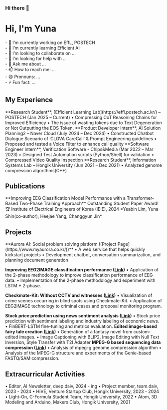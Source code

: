 ### Hi there 👋
<h1>Hi, I'm Yuna</h1>
- 🔭 I’m currently working on EffL, POSTECH <br>
- 🌱 I’m currently learning Efficient AI <br>
- 👯 I’m looking to collaborate on ... <br>
- 🤔 I’m looking for help with ... <br>
- 💬 Ask me about ... <br>
- 📫 How to reach me: ... <br>
- 😄 Pronouns: ...<br> 
- ⚡ Fun fact: ... <br>

<h2>My Experience</h2>
**Research Student**, [Efficient Learning Lab](https://effl.postech.ac.kr/) – POSTECH (Jan 2025 – Current)
• Compressing CoT Reasoning Chains for Improved Efficiency
•  The issue of wasting tokens due to Text Degeneration or Not Outputting the EOS Token.
**Product Developer Intern**, AI Solution Planning2 – Naver Cloud (July 2024 – Dec 2024)
• Constructed Chatbot Dialogue Scenario of ’CLOVA CareCall’ & Prompt Engineering guidelines
• Proposed and tested a Voice Filter to enhance call quality
**Software Engineer Intern**, Verification Software - Chips&Media (Mar 2022 – Mar 2023)
• Designed Test Automation scripts (Python/Shell) for validation
• Compressed Video Quality Inspection
**Research Student**, Information Systems Lab – Hongik University (Jun 2021 – Dec 2021)
• Analyzed genome compression algorithms(C++)

<h2>Publications</h2>
**Improving EEG Classification Model Performance with a Transformer-Based
Two-Phase Training Approach** 
Outstanding Student Paper Award!🏆 Institute of Electrical Engineers of Korea (IEIE), 2024
*Yeabin Lim, Yuna Shin(co-author), Heejae Yang, Changgyun Jin*

<h2>Projects</h2>
**Aurora AI: Social problem solving platform ([Project Page](https://www.myaurora.co.kr/))**
• A web service that helps quickly kickstart projects
• Development chatbot, conversation summarization, and planning document generation

**Improving EEG2IMAGE classification performance ([Link](https://grey-bolt-c95.notion.site/EEG2IMAGE-1b8228bc11c6801abef3e449105861c3))**
• Application of the 2-phase methodology to improve classification performance of EEG data.
• Implementation of the 2-phase methodology and experiment with LSTM + 2-phase.

**Checkmate-Kit: Without CCTV and witnesses ([Link](https://www.dchallenge.org/korean/project/check-mate-kit))**
• Visualization of crime scenes occurring in blind spots using Checkmate-Kit.
• Application of EEG2IMAGE technology to criminal cases and proposal monitoring program.

**Stock price prediction using news sentiment analysis ([Link](https://grey-bolt-c95.notion.site/1b8228bc11c680d38494ffd08a6479b5))**
• Stock price prediction with sentiment labeling and industry labeling of economic news.
• FinBERT-LSTM fine-tuning and metrics evaluation.
**Edited image-based fairy tale creation ([Link](https://grey-bolt-c95.notion.site/1b8228bc11c68009b0a1fbe94b5548b8))**
• Generation of a fantasy novel from custom-edited images.
• Image Captioning with BLIP2, Image Editing with Null Text Inversion, Style Transfer with T2I Adapter
**MPEG-G based sequencing data compression ([Link](https://repository.kisti.re.kr/handle/10580/17164))**
• Analysis of mpeg-g genome compression algorithm
• Analysis of the MPEG-G structure and experiments of the Genie-based FASTQ/SAM compression.

<h2>Extracurricular Activities</h2>
• Editor, AI Newsletter, deep.daiv, 2024 - ing
• Project member, team.daiv, 2023 - 2024
• HiVE, Venture Startup Club, Hongik University, 2023 - 2024
• Light-On, C-Formula Student Team, Hongik University, 2022
• Atom, 3D Modeling and Arduino, Makers Club, Hongik University, 2021
